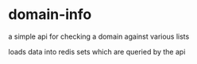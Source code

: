 # domain-info

a simple api for checking a domain against various lists


loads data into redis sets which are queried by the api
